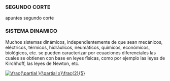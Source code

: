 ### SEGUNDO CORTE
apuntes segundo corte

### SISTEMA DINAMICO
Muchos sistemas dinámicos, independientemente de que sean mecánicos, eléctricos, térmicos, hidráulicos, neumáticos, químicos, económicos, biológicos, etc. se pueden caracterizar por ecuaciones diferenciales las cuales se obtienen con base en leyes físicas, como por ejemplo las leyes de Kirchhoff, las leyes de Newton, etc.

<a href="http://www.alciro.org/tools/matematicas/editor-ecuaciones.jsp?eq=\frac{\partial }{\partial x}\frac{2}{5}"><img src="http://www.alciro.org/cgi/tex.cgi?\frac{\partial }{\partial x}\frac{2}{5}" title="\frac{\partial }{\partial x}\frac{2}{5}" border="0" /></a>
